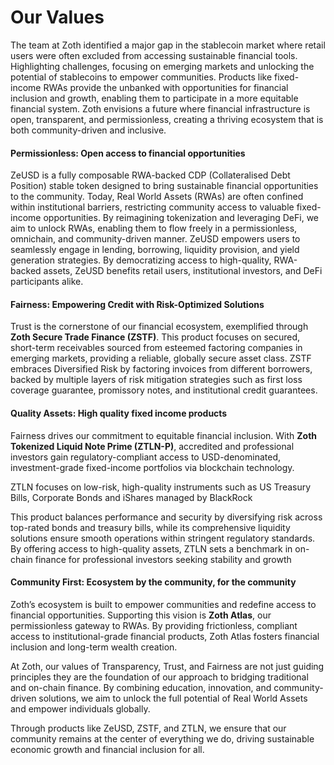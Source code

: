 # Our Values

The team at Zoth identified a major gap in the stablecoin market where retail users were often excluded from accessing sustainable financial tools. Highlighting challenges, focusing on emerging markets and unlocking the potential of stablecoins to empower communities. Products like fixed-income RWAs provide the unbanked with opportunities for financial inclusion and growth, enabling them to participate in a more equitable financial system. Zoth envisions a future where financial infrastructure is open, transparent, and permissionless, creating a thriving ecosystem that is both community-driven and inclusive.

#### Permissionless: Open access to financial opportunities

ZeUSD is a fully composable RWA-backed CDP (Collateralised Debt Position) stable token designed to bring sustainable financial opportunities to the community. Today, Real World Assets (RWAs) are often confined within institutional barriers, restricting community access to valuable fixed-income opportunities. By reimagining tokenization and leveraging DeFi, we aim to unlock RWAs, enabling them to flow freely in a permissionless, omnichain, and community-driven manner. ZeUSD empowers users to seamlessly engage in lending, borrowing, liquidity provision, and yield generation strategies. By democratizing access to high-quality, RWA-backed assets, ZeUSD benefits retail users, institutional investors, and DeFi participants alike.

#### Fairness: Empowering Credit with Risk-Optimized Solutions

Trust is the cornerstone of our financial ecosystem, exemplified through **Zoth Secure Trade Finance (ZSTF)**. This product focuses on secured, short-term receivables sourced from esteemed factoring companies in emerging markets, providing a reliable, globally secure asset class. ZSTF embraces Diversified Risk by factoring invoices from different borrowers, backed by multiple layers of risk mitigation strategies such as first loss coverage guarantee, promissory notes, and institutional credit guarantees.

#### Quality Assets: High quality fixed income products

Fairness drives our commitment to equitable financial inclusion. With **Zoth Tokenized Liquid Note Prime (ZTLN-P)**, accredited and professional investors gain regulatory-compliant access to USD-denominated, investment-grade fixed-income portfolios via blockchain technology.

ZTLN focuses on low-risk, high-quality instruments such as US Treasury Bills, Corporate Bonds and iShares managed by BlackRock

This product balances performance and security by diversifying risk across top-rated bonds and treasury bills, while its comprehensive liquidity solutions ensure smooth operations within stringent regulatory standards. By offering access to high-quality assets, ZTLN sets a benchmark in on-chain finance for professional investors seeking stability and growth

#### Community First: Ecosystem by the community, for the community

Zoth’s ecosystem is built to empower communities and redefine access to financial opportunities. Supporting this vision is **Zoth Atlas**, our permissionless gateway to RWAs. By providing frictionless, compliant access to institutional-grade financial products, Zoth Atlas fosters financial inclusion and long-term wealth creation.

At Zoth, our values of Transparency, Trust, and Fairness are not just guiding principles they are the foundation of our approach to bridging traditional and on-chain finance. By combining education, innovation, and community-driven solutions, we aim to unlock the full potential of Real World Assets and empower individuals globally.

Through products like ZeUSD, ZSTF, and ZTLN, we ensure that our community remains at the center of everything we do, driving sustainable economic growth and financial inclusion for all.
